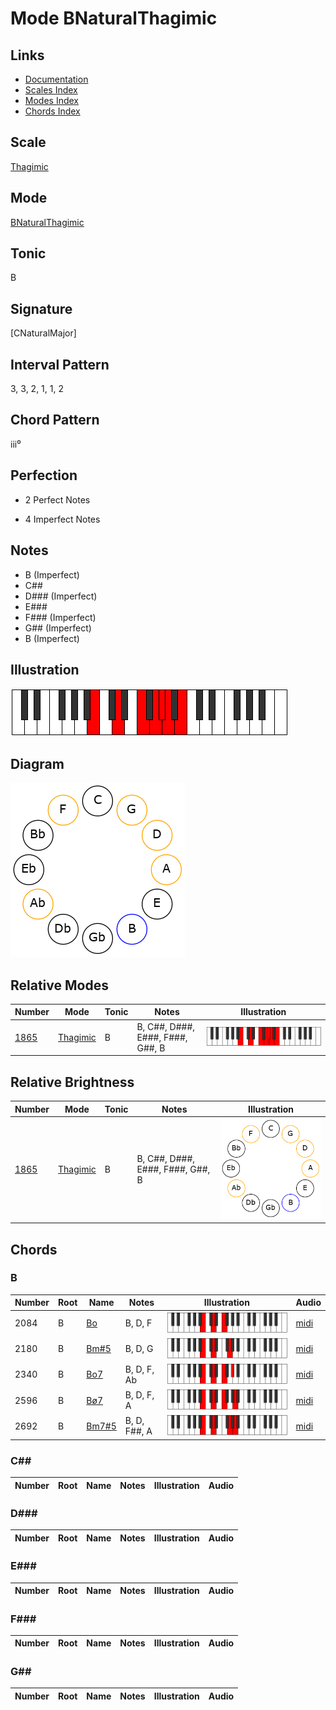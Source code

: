 # Mode BNaturalThagimic

## Links

- [Documentation](README.md)
- [Scales Index](Scales.md)
- [Modes Index](Modes.md)
- [Chords Index](Chords.md)

## Scale

[Thagimic](ScaleThagimic.md)

## Mode

[BNaturalThagimic](ModeBNaturalThagimic.md)

## Tonic

B

## Signature

[CNaturalMajor]

## Interval Pattern

3, 3, 2, 1, 1, 2

## Chord Pattern

iii⁰

## Perfection

 - 2 Perfect Notes

 - 4 Imperfect Notes

## Notes

- B (Imperfect)
- C##
- D### (Imperfect)
- E###
- F### (Imperfect)
- G## (Imperfect)
- B (Imperfect)

## Illustration

![BNaturalThagimic](ModeBNaturalThagimic.png)

## Diagram

![BNaturalThagimic](CircleModeBNaturalThagimic.png)

## Relative Modes

| Number | Mode | Tonic | Notes | Illustration |
|--------|------|-------|-------|--------------|
| [1865](https://ianring.com/musictheory/scales/1865) | [Thagimic](ModeThagimic.md) | B | B, C##, D###, E###, F###, G##, B | ![BNaturalThagimic](ModeBNaturalThagimic.png) |
## Relative Brightness

| Number | Mode | Tonic | Notes | Illustration |
|--------|------|-------|-------|--------------|
| [1865](https://ianring.com/musictheory/scales/1865) | [Thagimic](ModeThagimic.md) | B | B, C##, D###, E###, F###, G##, B | ![BNaturalThagimic](CircleModeBNaturalThagimic.png) |

## Chords

### B

| Number | Root | Name | Notes | Illustration | Audio |
|--------|------|------|-------|--------------|-------|
| 2084 | B | [Bo](ChordBNaturalDiminished.md) | B, D, F | ![Bo](ChordBNaturalDiminishedRootPosition.png) | [midi](ChordBNaturalDiminishedRootPosition.mid) |
| 2180 | B | [Bm#5](ChordBNaturalMinorSharpFifth.md) | B, D, G | ![Bm#5](ChordBNaturalMinorSharpFifthRootPosition.png) | [midi](ChordBNaturalMinorSharpFifthRootPosition.mid) |
| 2340 | B | [Bo7](ChordBNaturalFullDiminishedSeventh.md) | B, D, F, Ab | ![Bo7](ChordBNaturalFullDiminishedSeventhRootPosition.png) | [midi](ChordBNaturalFullDiminishedSeventhRootPosition.mid) |
| 2596 | B | [Bø7](ChordBNaturalHalfDiminishedSeventh.md) | B, D, F, A | ![Bø7](ChordBNaturalHalfDiminishedSeventhRootPosition.png) | [midi](ChordBNaturalHalfDiminishedSeventhRootPosition.mid) |
| 2692 | B | [Bm7#5](ChordBNaturalMinorSeventhSharpFifth.md) | B, D, F##, A | ![Bm7#5](ChordBNaturalMinorSeventhSharpFifthRootPosition.png) | [midi](ChordBNaturalMinorSeventhSharpFifthRootPosition.mid) |

### C##

| Number | Root | Name | Notes | Illustration | Audio |
|--------|------|------|-------|--------------|-------|

### D###

| Number | Root | Name | Notes | Illustration | Audio |
|--------|------|------|-------|--------------|-------|

### E###

| Number | Root | Name | Notes | Illustration | Audio |
|--------|------|------|-------|--------------|-------|

### F###

| Number | Root | Name | Notes | Illustration | Audio |
|--------|------|------|-------|--------------|-------|

### G##

| Number | Root | Name | Notes | Illustration | Audio |
|--------|------|------|-------|--------------|-------|

